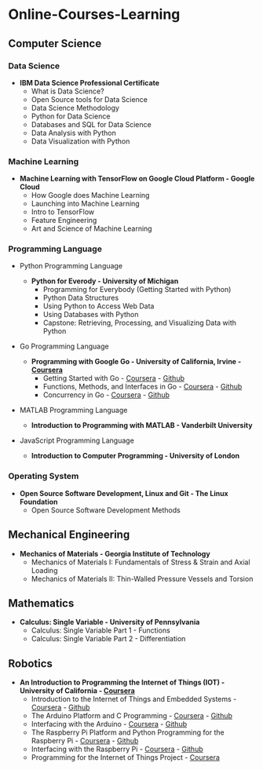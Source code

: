 # Online-Courses-Learning

## Computer Science

### Data Science
* <b>IBM Data Science Professional Certificate</b>
    * What is Data Science?
    * Open Source tools for Data Science
    * Data Science Methodology
    * Python for Data Science
    * Databases and SQL for Data Science
    * Data Analysis with Python
    * Data Visualization with Python

### Machine Learning
* <b>Machine Learning with TensorFlow on Google Cloud Platform - Google Cloud</b>
    * How Google does Machine Learning
    * Launching into Machine Learning
    * Intro to TensorFlow
    * Feature Engineering
    * Art and Science of Machine Learning

### Programming Language
* Python Programming Language
    * <b>Python for Everody - University of Michigan</b>
        * Programming for Everybody (Getting Started with Python)
        * Python Data Structures
        * Using Python to Access Web Data
        * Using Databases with Python
        * Capstone: Retrieving, Processing, and Visualizing Data with Python

* Go Programming Language
    * <b>Programming with Google Go - University of California, Irvine - <a target="_blank" href="https://www.coursera.org/specializations/google-golang">Coursera</a></b>
        * Getting Started with Go - <a target="_blank" href="https://www.coursera.org/learn/golang-getting-started">Coursera</a> - <a target="_blank" href="https://github.com/MrinmoiHossain/Online-Courses-Learning/tree/master/Coursera/Getting%20Started%20with%20Go">Github</a>
        * Functions, Methods, and Interfaces in Go - <a target="_blank" href="https://www.coursera.org/learn/golang-functions-methods">Coursera</a> - <a target="_blank" href="https://github.com/MrinmoiHossain/Online-Courses-Learning/tree/master/Coursera/Functions%2C%20Methods%2C%20and%20Interfaces%20in%20Go">Github</a>
        * Concurrency in Go - <a target="_blank" href="https://www.coursera.org/learn/golang-concurrency">Coursera</a> - <a target="_blank" href="https://github.com/MrinmoiHossain/Online-Courses-Learning/tree/master/Coursera/Concurrency%20in%20Go">Github</a>

* MATLAB Programming Language
    * <b>Introduction to Programming with MATLAB - Vanderbilt University</b>

* JavaScript Programming Language
    * <b>Introduction to Computer Programming - University of London</b>

### Operating System
* <b>Open Source Software Development, Linux and Git - The Linux Foundation</b>
    * Open Source Software Development Methods


## Mechanical Engineering
* <b>Mechanics of Materials - Georgia Institute of Technology</b>
    * Mechanics of Materials I: Fundamentals of Stress & Strain and Axial Loading
    * Mechanics of Materials II: Thin-Walled Pressure Vessels and Torsion

## Mathematics
* <b>Calculus: Single Variable - University of Pennsylvania</b>
    * Calculus: Single Variable Part 1 - Functions
    * Calculus: Single Variable Part 2 - Differentiation

## Robotics
* <b>An Introduction to Programming the Internet of Things (IOT) - University of California - <a target="_blank" href="https://www.coursera.org/specializations/iot">Coursera</a></b>
    * Introduction to the Internet of Things and Embedded Systems - <a target="_blank" href="https://www.coursera.org/learn/iot">Coursera</a> - <a target="_blank" href="https://github.com/MrinmoiHossain/Online-Courses-Learning/tree/master/Coursera/Introduction%20to%20the%20Internet%20of%20Things%20and%20Embedded%20Systems">Github</a>
    * The Arduino Platform and C Programming - <a target="_blank" href="https://www.coursera.org/learn/arduino-platform">Coursera</a> - <a target="_blank" href="https://github.com/MrinmoiHossain/Online-Courses-Learning/tree/master/Coursera/The%20Arduino%20Platform%20and%20C%20Programming">Github</a>
    * Interfacing with the Arduino - <a target="_blank" href="https://www.coursera.org/learn/interface-with-arduino">Coursera</a> - <a target="_blank" href="https://github.com/MrinmoiHossain/Online-Courses-Learning/tree/master/Coursera/Interfacing%20with%20the%20Arduino">Github</a>
    * The Raspberry Pi Platform and Python Programming for the Raspberry Pi - <a target="_blank" href="https://www.coursera.org/learn/raspberry-pi-platform">Coursera</a> - <a target="_blank" href="https://github.com/MrinmoiHossain/Online-Courses-Learning/tree/master/Coursera/The%20Raspberry%20Pi%20Platform%20and%20Python%20Programming%20for%20the%20Raspberry%20Pi">Github</a>
    * Interfacing with the Raspberry Pi - <a target="_blank" href="https://www.coursera.org/learn/raspberry-pi-interface">Coursera</a> - <a target="_blank" href="https://github.com/MrinmoiHossain/Online-Courses-Learning/tree/master/Coursera/Interfacing%20with%20the%20Raspberry%20Pi">Github</a>
    * Programming for the Internet of Things Project - <a target="_blank" href="https://www.coursera.org/learn/internet-of-things-project">Coursera</a>

